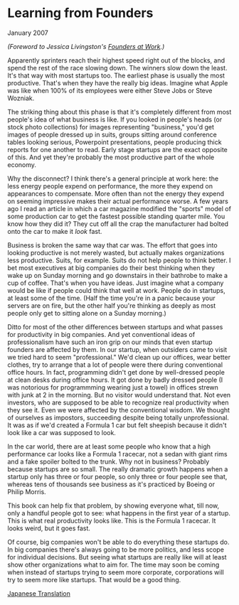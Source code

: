 # Learning from Founders

January 2007  
  
*(Foreword to Jessica Livingston's 
[Founders at Work](http://www.amazon.com/gp/product/1590597141).)*  
  
Apparently sprinters reach their highest speed right out of the
blocks, and spend the rest of the race slowing down. The winners
slow down the least. It's that way with most startups too. The
earliest phase is usually the most productive. That's when they
have the really big ideas. Imagine what Apple was like when 100%
of its employees were either Steve Jobs or Steve Wozniak.  
  
The striking thing about this phase is that it's completely different
from most people's idea of what business is like. If you looked
in people's heads (or stock photo collections) for images representing
"business," you'd get images of people dressed up in suits, groups
sitting around conference tables looking serious, Powerpoint
presentations, people producing thick reports for one another to
read. Early stage startups are the exact opposite of this. And
yet they're probably the most productive part of the whole economy.  
  
Why the disconnect? I think there's a general principle at work
here: the less energy people expend on performance, the more they
expend on appearances to compensate. More often than not the energy
they expend on seeming impressive makes their actual performance
worse. A few years ago I read an article in which a car magazine
modified the "sports" model of some production car to get the fastest
possible standing quarter mile. You know how they did it? They
cut off all the crap the manufacturer had bolted onto the car to
make it *look* fast.  
  
Business is broken the same way that car was. The effort that goes
into looking productive is not merely wasted, but actually makes
organizations less productive. Suits, for example. Suits do not
help people to think better. I bet most executives at big companies
do their best thinking when they wake up on Sunday morning and go
downstairs in their bathrobe to make a cup of coffee. That's when
you have ideas. Just imagine what a company would be like if people
could think that well at work. People do in startups, at least
some of the time. (Half the time you're in a panic because your
servers are on fire, but the other half you're thinking as deeply
as most people only get to sitting alone on a Sunday morning.)  
  
Ditto for most of the other differences between startups and what
passes for productivity in big companies. And yet conventional
ideas of professionalism have such an iron grip on our minds that
even startup founders are affected by them. In our startup, when
outsiders came to visit we tried hard to seem "professional." We'd
clean up our offices, wear better clothes, try to arrange that a
lot of people were there during conventional office hours. In fact,
programming didn't get done by well-dressed people at clean desks
during office hours. It got done by badly dressed people (I was
notorious for programmming wearing just a towel) in offices strewn
with junk at 2 in the morning. But no visitor would understand
that. Not even investors, who are supposed to be able to recognize
real productivity when they see it. Even we were affected by the
conventional wisdom. We thought of ourselves as impostors, succeeding
despite being totally unprofessional. It was as if we'd created a
Formula 1 car but felt sheepish because it didn't look like a car
was supposed to look.  
  
In the car world, there are at least some people who know that a
high performance car looks like a Formula 1 racecar, not a sedan
with giant rims and a fake spoiler bolted to the trunk. Why not
in business? Probably because startups are so small. The really
dramatic growth happens when a startup only has three or four people,
so only three or four people see that, whereas tens of thousands
see business as it's practiced by Boeing or Philip Morris.  
  
This book can help fix that problem, by showing everyone what, till
now, only a handful people got to see: what happens in the first
year of a startup. This is what real productivity looks like. This
is the Formula 1 racecar. It looks weird, but it goes fast.  
  
Of course, big companies won't be able to do everything these
startups do. In big companies there's always going to be more
politics, and less scope for individual decisions. But seeing what
startups are really like will at least show other organizations
what to aim for. The time may soon be coming when instead of
startups trying to seem more corporate, corporations will try to
seem more like startups. That would be a good thing.  
  
  
  

[Japanese
Translation](http://www.aoky.net/articles/paul_graham/foundersatwork.htm)
  
  
  
  
